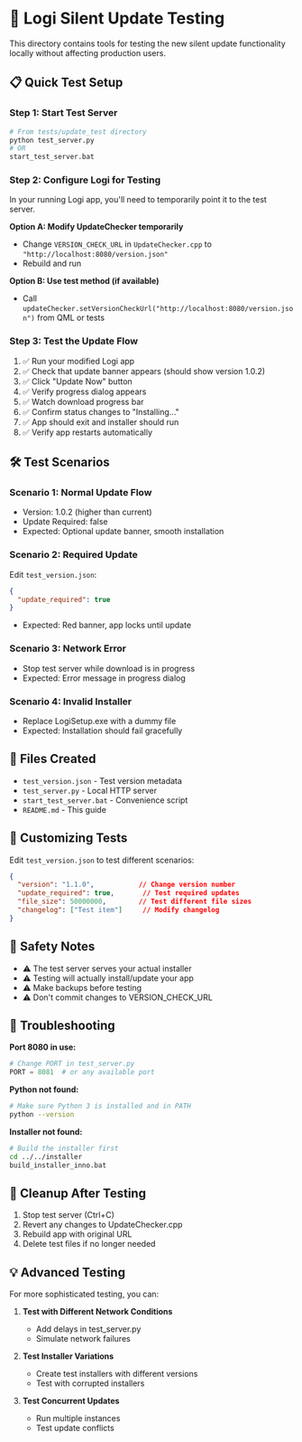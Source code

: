 # 🧪 Logi Silent Update Testing

This directory contains tools for testing the new silent update functionality locally without affecting production users.

## 📋 **Quick Test Setup**

### **Step 1: Start Test Server**
```bash
# From tests/update_test directory
python test_server.py
# OR
start_test_server.bat
```

### **Step 2: Configure Logi for Testing**
In your running Logi app, you'll need to temporarily point it to the test server.

**Option A: Modify UpdateChecker temporarily**
- Change `VERSION_CHECK_URL` in `UpdateChecker.cpp` to `"http://localhost:8080/version.json"`
- Rebuild and run

**Option B: Use test method (if available)**
- Call `updateChecker.setVersionCheckUrl("http://localhost:8080/version.json")` from QML or tests

### **Step 3: Test the Update Flow**
1. ✅ Run your modified Logi app
2. ✅ Check that update banner appears (should show version 1.0.2)
3. ✅ Click "Update Now" button
4. ✅ Verify progress dialog appears
5. ✅ Watch download progress bar
6. ✅ Confirm status changes to "Installing..."
7. ✅ App should exit and installer should run
8. ✅ Verify app restarts automatically

## 🛠 **Test Scenarios**

### **Scenario 1: Normal Update Flow**
- Version: 1.0.2 (higher than current)
- Update Required: false
- Expected: Optional update banner, smooth installation

### **Scenario 2: Required Update** 
Edit `test_version.json`:
```json
{
  "update_required": true
}
```
- Expected: Red banner, app locks until update

### **Scenario 3: Network Error**
- Stop test server while download is in progress
- Expected: Error message in progress dialog

### **Scenario 4: Invalid Installer**
- Replace LogiSetup.exe with a dummy file
- Expected: Installation should fail gracefully

## 📁 **Files Created**

- `test_version.json` - Test version metadata
- `test_server.py` - Local HTTP server
- `start_test_server.bat` - Convenience script
- `README.md` - This guide

## 🔧 **Customizing Tests**

Edit `test_version.json` to test different scenarios:

```json
{
  "version": "1.1.0",           // Change version number
  "update_required": true,       // Test required updates
  "file_size": 50000000,        // Test different file sizes
  "changelog": ["Test item"]     // Modify changelog
}
```

## 🚨 **Safety Notes**

- ⚠️ The test server serves your actual installer
- ⚠️ Testing will actually install/update your app
- ⚠️ Make backups before testing
- ⚠️ Don't commit changes to VERSION_CHECK_URL

## 🐛 **Troubleshooting**

**Port 8080 in use:**
```python
# Change PORT in test_server.py
PORT = 8081  # or any available port
```

**Python not found:**
```bash
# Make sure Python 3 is installed and in PATH
python --version
```

**Installer not found:**
```bash
# Build the installer first
cd ../../installer
build_installer_inno.bat
```

## 🧹 **Cleanup After Testing**

1. Stop test server (Ctrl+C)
2. Revert any changes to UpdateChecker.cpp
3. Rebuild app with original URL
4. Delete test files if no longer needed

## 💡 **Advanced Testing**

For more sophisticated testing, you can:

1. **Test with Different Network Conditions**
   - Add delays in test_server.py
   - Simulate network failures

2. **Test Installer Variations**
   - Create test installers with different versions
   - Test with corrupted installers

3. **Test Concurrent Updates**
   - Run multiple instances
   - Test update conflicts